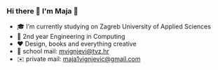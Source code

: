 ### Hi there 👋 I'm Maja 👩
- 🎓 I’m currently studying on Zagreb University of Applied Sciences
- 🌱 2nd year Engineering in Computing
- ❤️ Design, books and everything creative
- 📧 school mail: mvignjevi@tvz.hr
- ✉️ private mail: maja1vignjevic@gmail.com

